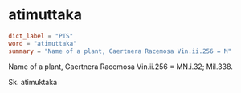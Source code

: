 # atimuttaka

``` toml
dict_label = "PTS"
word = "atimuttaka"
summary = "Name of a plant, Gaertnera Racemosa Vin.ii.256 = M"
```

Name of a plant, Gaertnera Racemosa Vin.ii.256 = MN.i.32; Mil.338.

Sk. atimuktaka

